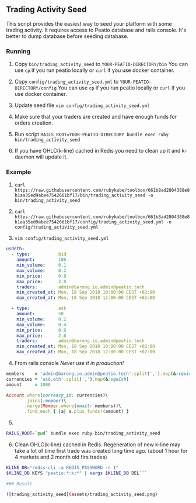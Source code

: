 ## Trading Activity Seed

This script provides the easiest way to seed your platform with some trading activity.
It requires access to Peatio database and rails console.
It's better to dump database before seeding database.

### Running

1. Copy `bin/trading_activity_seed` to `YOUR-PEATIO-DIRECTORY/bin`
You can use `cp` if you run peatio locally or `curl` if you use docker container.

2. Copy `config/trading_activity_seed.yml` to `YOUR-PEATIO-DIRECTORY/config`
You can use `cp` if you run peatio locally or `curl` if you use docker container.

3. Update seed file `vim config/trading_activity_seed.yml`

4. Make sure that your traders are created and have enough funds for orders creation.

5. Run script `RAILS_ROOT=YOUR-PEATIO-DIRECTORY bundle exec ruby bin/trading_activity_seed`

6. If you have OHLC(k-line) cached in Redis you need to clean up it and k-daemon will update it.

### Example

1. `curl https://raw.githubusercontent.com/rubykube/toolbox/661b8ad2804388e8b1aa35ed9abee7542661bf17/bin/trading_activity_seed -o bin/trading_activity_seed`

2. `curl https://raw.githubusercontent.com/rubykube/toolbox/661b8ad2804388e8b1aa35ed9abee7542661bf17/config/trading_activity_seed.yml -o config/trading_activity_seed.yml`

3. `vim config/trading_activity_seed.yml`

```yml
usdeth:
  - type:           bid
    amount:         100
    min_volume:     0.1
    max_volume:     0.2
    min_price:      0.9
    max_price:      2.0
    traders:        admin@barong.io,admin@peatio.tech
    min_created_at: Mon, 18 Sep 2018 10:00:00 CEST +02:00
    max_created_at: Mon, 18 Sep 2018 12:00:00 CEST +02:00

  - type:           ask
    amount:         50
    min_volume:     0.2
    max_volume:     0.4
    min_price:      0.8
    max_price:      2.0
    traders:        admin@barong.io,admin@peatio.tech
    min_created_at: Mon, 18 Sep 2018 10:00:00 CEST +02:00
    max_created_at: Mon, 18 Sep 2018 12:00:00 CEST +02:00
```

4. From rails console
*Never use it in production!*
```ruby
members    = 'admin@barong.io,admin@peatio.tech'.split(',').map(&:squish)
currencies = 'usd,eth'.split(',').map(&:squish)
amount     = 1000

Account.where(currency_id: currencies)\
       .joins(:member)\
       .merge(Member.where(email: members))\
       .find_each { |a| a.plus_funds!(amount) }
```

5.
```bash
RAILS_ROOT=`pwd` bundle exec ruby bin/trading_activity_seed
```

6. Clean OHLC(k-line) cached in Redis.
Regeneration of new k-line may take a lot of time first trade was created long time ago.
(about 1 hour for 4 markets and 2 month old firs trades)
```bash
KLINE_DB="redis-cli -a REDIS_PASSWORD -n 1"
$KLINE_DB KEYS "peatio:*:k:*" | xargs $KLINE_DB DEL```

### Result

![trading_activity_seed](assets/trading_activity_seed.png)

